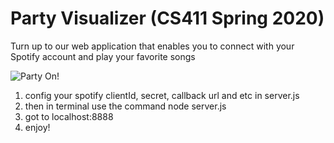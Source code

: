 # Party Visualizer (CS411 Spring 2020)

Turn up to our web application that enables you to connect with your Spotify account and play your favorite songs

![Party On!](REDAME_PHOTO.png)

1. config your spotify clientId, secret, callback url and etc in server.js
2. then in terminal use the command node server.js 
3. got to localhost:8888
4. enjoy!

